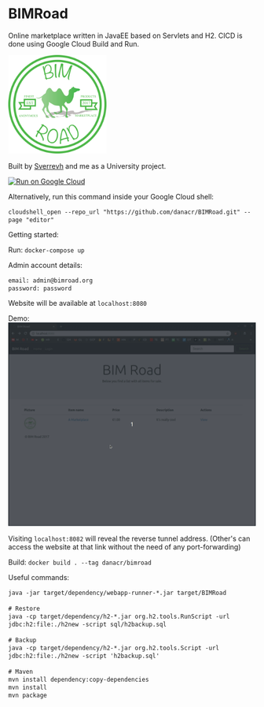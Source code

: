 # BIMRoad

Online marketplace written in JavaEE based on Servlets and H2. CICD is done using Google Cloud Build and Run.

<img src="https://github.com/danacr/BIMRoad/blob/master/src/main/webapp/Logo.png" alt="logo" width="200"/>

Built by [Sverrevh](https://github.com/sverrevh) and me as a University project.

[![Run on Google Cloud](https://deploy.cloud.run/button.svg)](https://deploy.cloud.run/?git_repo=https://github.com/danacr/BIMRoad.git)

Alternatively, run this command inside your Google Cloud shell:

```
cloudshell_open --repo_url "https://github.com/danacr/BIMRoad.git" --page "editor"
```

Getting started:

Run: `docker-compose up`

Admin account details:

```
email: admin@bimroad.org
password: password
```

Website will be available at `localhost:8080`

Demo:
![](gifs/demo.gif)

Visiting `localhost:8082` will reveal the reverse tunnel address. (Other's can access the website at that link without the need of any port-forwarding)

Build: `docker build . --tag danacr/bimroad`

Useful commands:

```
java -jar target/dependency/webapp-runner-*.jar target/BIMRoad

# Restore
java -cp target/dependency/h2-*.jar org.h2.tools.RunScript -url jdbc:h2:file:./h2new -script sql/h2backup.sql

# Backup
java -cp target/dependency/h2-*.jar org.h2.tools.Script -url jdbc:h2:file:./h2new -script 'h2backup.sql'

# Maven
mvn install dependency:copy-dependencies
mvn install
mvn package
```
